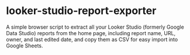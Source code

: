 # looker-studio-report-exporter
A simple browser script to extract all your Looker Studio (formerly Google Data Studio) reports from the home page, including report name, URL, owner, and last edited date, and copy them as CSV for easy import into Google Sheets.
